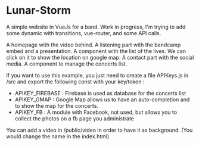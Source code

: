 # Lunar-Storm

A simple website in VueJs for a band.
Work in progress, I'm trying to add some dynamic with transitions, vue-router, and some API calls.

A homepage with the video behind.
A listening part with the bandcamp embed and a presentation.
A component with the list of the lives. We can click on it to show the location on google map.
A contact part with the social media.
A component to manage the concerts list.

If you want to use this example, you just need to create a file APIKeys.js in /src and export the following const with your key/token :
* APIKEY_FIREBASE : Firebase is used as database for the concerts list
* APIKEY_GMAP : Google Map allows us to have an auto-completion and to show the map for the concerts.
* APIKEY_FB : A module with Facebook, not used, but allows you to collect the photos on a fb page you administrate

You can add a video in /public/video in order to have it as background. (You would change the name in the index.html)